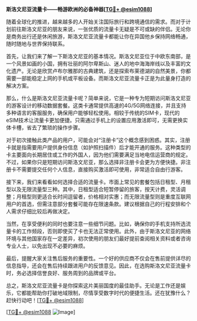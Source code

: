 **斯洛文尼亚流量卡——畅游欧洲的必备神器[[TG💪+ @esim1088](https://t.me/s/esim1088)]**

随着全球化的推进，越来越多的人开始关注国际旅行和跨境通信的需求。而对于计划前往斯洛文尼亚的朋友来说，一张优质的流量卡无疑是不可或缺的伴侣。无论你是商务出行还是休闲旅游，斯洛文尼亚流量卡都能让你在异国他乡保持网络畅通，随时随地与世界保持联系。

首先，让我们来了解一下斯洛文尼亚的基本情况。斯洛文尼亚位于中欧东南部，是一个风景如画的小国，拥有壮丽的阿尔卑斯山、迷人的地中海海岸线以及丰富的文化遗产。无论是欣赏卢布尔雅那的古典建筑，还是探索布莱德湖的自然美景，你都需要一部能稳定上网的手机或平板设备。而斯洛文尼亚流量卡正是为此量身打造的解决方案。

那么，什么是斯洛文尼亚流量卡呢？简单来说，它是一种专为短期访问斯洛文尼亚的游客设计的移动数据套餐。这类卡通常提供高速的4G/5G网络连接，并且支持多种语言的客服服务，确保用户能够轻松使用。相较于传统的SIM卡，现代的eSIM技术让流量卡更加便捷。只需通过手机上的设置应用激活即可，无需更换实体卡槽，省去了繁琐的操作步骤。

对于初次接触此类产品的用户，可能会对“注册卡”这个概念感到困惑。其实，注册卡就是指需要用户提供身份信息（如护照扫描件）后才能开通的服务。这种类型的卡主要面向长期居住或工作的外国人，因为他们需要满足当地电信运营商的规定。不过，如果你只是短期访问斯洛文尼亚，那么选择非注册卡会更为方便快捷。非注册卡不需要提交任何个人信息，直接购买激活即可使用，非常适合自由行游客。

接下来，我们来看看如何选择合适的流量卡。市面上常见的套餐包括日租型、月租型以及无限流量型三种。其中，日租型适合短暂停留的旅客，按天计费，灵活调整；月租型则更适合长时间逗留者，价格相对实惠；而无限流量型则是重度互联网用户的首选，但需注意部分套餐可能存在限速条款。建议根据自己的行程安排和个人需求仔细比较后再做决定。

当然，在享受便利的同时也要注意一些细节问题。比如，确保你的手机支持所选流量卡的工作频段，否则即使买了卡也无法正常使用。此外，由于斯洛文尼亚的网络环境与其他国家存在一定差异，初次使用的朋友们最好提前查阅相关资料或者咨询专业人士，以免出现不必要的麻烦。

最后，提醒大家关注售后服务的重要性。一个好的供应商不仅会在售前提供详尽的信息指导，还会在售后持续跟进用户的反馈意见。因此，在选购斯洛文尼亚流量卡时，务必选择信誉良好、服务周到的品牌或平台。

总之，斯洛文尼亚流量卡是你探索这片美丽国度的最佳助手。无论是工作还是娱乐，它都能帮助你打破地域限制，尽情享受数字时代的便捷生活。还在犹豫什么？赶快行动吧！[[TG💪+ @esim1088](https://t.me/s/esim1088)]

[[TG💪+ @esim1088](https://t.me/s/esim1088) ![Image](https://i.postimg.cc/4NQfJmqS/Snipaste-2025-05-13-00-14-12.png)]